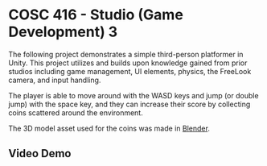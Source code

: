 # COSC 416 - Studio (Game Development) 3
The following project demonstrates a simple third-person platformer in Unity. This project utilizes and builds upon knowledge gained from prior studios including game management, UI elements, physics, the FreeLook camera, and input handling.

The player is able to move around with the WASD keys and jump (or double jump) with the space key, and they can increase their score by collecting coins scattered around the environment.

The 3D model asset used for the coins was made in [Blender](https://www.blender.org/download/).

## Video Demo

